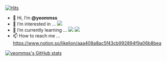 [![Hits](https://hits.seeyoufarm.com/api/count/incr/badge.svg?url=https%3A%2F%2Fgithub.com%2Fyeommss%2Fhit-counter&count_bg=%23736BFF&title_bg=%23FFFFFF&icon=&icon_color=%23FFFFFF&title=%F0%9F%92%9C&edge_flat=true)](https://hits.seeyoufarm.com)

- 👋 Hi, I’m **@yeommss**
- 👀 I’m interested in ... <img src="https://img.shields.io/badge/Python-3776AB?style=flat-square&logo=Python&logoColor=white"/></a>
- 🌱 I’m currently learning ... <img src="https://img.shields.io/badge/Python-3776AB?style=flat-square&logo=Python&logoColor=white"/></a>
<img src="https://img.shields.io/badge/MySQL-4479A1?style=flat-square&logo=MySQL&logoColor=white"/></a>
- 📫 How to reach me ... https://www.notion.so/likelion/aaa408a8ac5f43cb992894f9a06b8bea
<!-- - 💞️ I’m in ... <img src="https://img.shields.io/badge/LikeLion-FF9E2A?style=flat-square&logo=Notion&logoColor=white"/></a> -->


<!---
yeommss/yeommss is a ✨ special ✨ repository because its `README.md` (this file) appears on your GitHub profile.
You can click the Preview link to take a look at your changes.
--->


[![yeommss's GitHub stats](https://github-readme-stats.vercel.app/api?username=yeommss)](https://github.com/yeommss/github-readme-stats)



